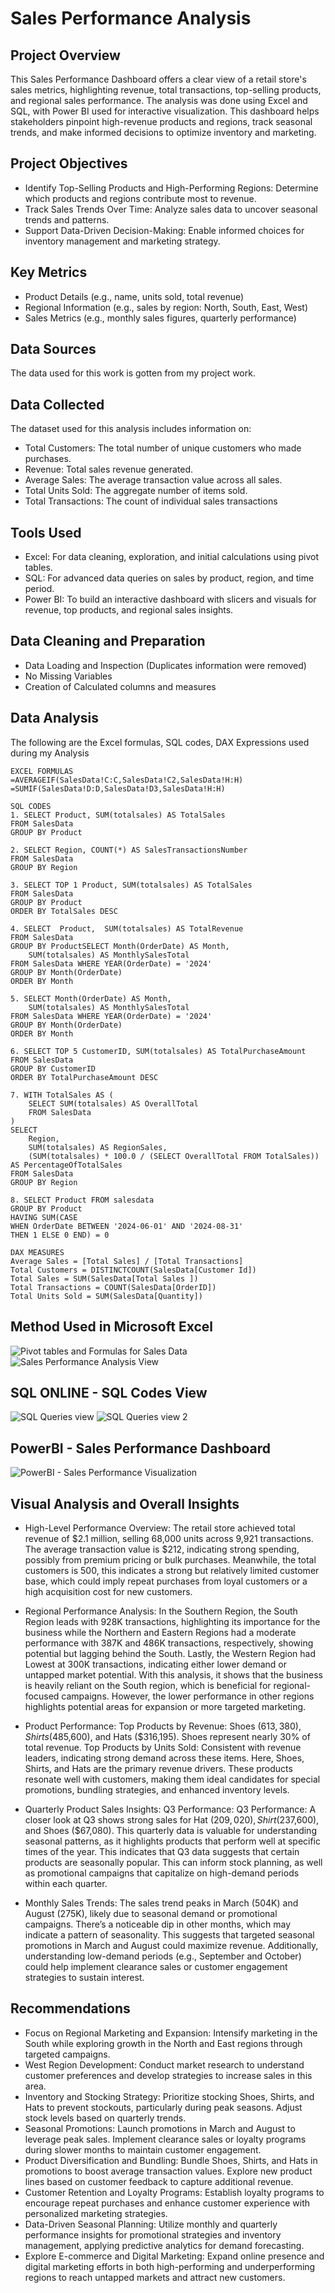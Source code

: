 # Sales Performance Analysis 

## Project Overview

This Sales Performance Dashboard offers a clear view of a retail store's sales metrics, highlighting revenue, total transactions, top-selling products, and
regional sales performance. The analysis was done using Excel and SQL, with Power BI used for interactive visualization. 
This dashboard helps stakeholders pinpoint high-revenue products and regions, track seasonal trends, and make informed decisions to optimize inventory and marketing.

## Project Objectives
- Identify Top-Selling Products and High-Performing Regions: Determine which products and regions contribute most to revenue.
- Track Sales Trends Over Time: Analyze sales data to uncover seasonal trends and patterns.
- Support Data-Driven Decision-Making: Enable informed choices for inventory management and marketing strategy.


## Key Metrics
- Product Details (e.g., name, units sold, total revenue)
- Regional Information (e.g., sales by region: North, South, East, West)
- Sales Metrics (e.g., monthly sales figures, quarterly performance)

## Data Sources
The data used for this work is gotten from my project work.


## Data Collected

The dataset used for this analysis includes information on:
- Total Customers: The total number of unique customers who made purchases.
- Revenue: Total sales revenue generated.
- Average Sales: The average transaction value across all sales.
- Total Units Sold: The aggregate number of items sold.
- Total Transactions: The count of individual sales transactions

## Tools Used
- Excel: For data cleaning, exploration, and initial calculations using pivot tables. 
- SQL: For advanced data queries on sales by product, region, and time period.
- Power BI: To build an interactive dashboard with slicers and visuals for revenue, top products, and regional sales insights.

## Data Cleaning and Preparation
- Data Loading and Inspection (Duplicates information were removed)
- No Missing Variables
- Creation of Calculated columns and measures

## Data Analysis
The following are the Excel formulas, SQL codes, DAX Expressions used during my Analysis

```
EXCEL FORMULAS
=AVERAGEIF(SalesData!C:C,SalesData!C2,SalesData!H:H)
=SUMIF(SalesData!D:D,SalesData!D3,SalesData!H:H)

SQL CODES
1. SELECT Product, SUM(totalsales) AS TotalSales
FROM SalesData
GROUP BY Product

2. SELECT Region, COUNT(*) AS SalesTransactionsNumber
FROM SalesData
GROUP BY Region

3. SELECT TOP 1 Product, SUM(totalsales) AS TotalSales
FROM SalesData 
GROUP BY Product
ORDER BY TotalSales DESC

4. SELECT  Product,  SUM(totalsales) AS TotalRevenue   
FROM SalesData
GROUP BY ProductSELECT Month(OrderDate) AS Month,
    SUM(totalsales) AS MonthlySalesTotal
FROM SalesData WHERE YEAR(OrderDate) = '2024'
GROUP BY Month(OrderDate) 
ORDER BY Month

5. SELECT Month(OrderDate) AS Month,
    SUM(totalsales) AS MonthlySalesTotal
FROM SalesData WHERE YEAR(OrderDate) = '2024'
GROUP BY Month(OrderDate) 
ORDER BY Month

6. SELECT TOP 5 CustomerID, SUM(totalsales) AS TotalPurchaseAmount
FROM SalesData
GROUP BY CustomerID
ORDER BY TotalPurchaseAmount DESC

7. WITH TotalSales AS (
    SELECT SUM(totalsales) AS OverallTotal
    FROM SalesData
)
SELECT 
    Region, 
    SUM(totalsales) AS RegionSales,
    (SUM(totalsales) * 100.0 / (SELECT OverallTotal FROM TotalSales)) AS PercentageOfTotalSales
FROM SalesData
GROUP BY Region

8. SELECT Product FROM salesdata
GROUP BY Product
HAVING SUM(CASE 
WHEN OrderDate BETWEEN '2024-06-01' AND '2024-08-31' 
THEN 1 ELSE 0 END) = 0

DAX MEASURES
Average Sales = [Total Sales] / [Total Transactions]
Total Customers = DISTINCTCOUNT(SalesData[Customer Id])
Total Sales = SUM(SalesData[Total Sales ])
Total Transactions = COUNT(SalesData[OrderID])
Total Units Sold = SUM(SalesData[Quantity])
```


## Method Used in Microsoft Excel
![Pivot tables and Formulas for Sales Data](https://github.com/user-attachments/assets/883e6012-89f4-40c4-891c-2000ce53321a)
![Sales Performance Analysis View](https://github.com/user-attachments/assets/1fef5f3d-7da2-47a2-a7fc-4a6ae150fb98)

## SQL ONLINE - SQL Codes View
![SQL Queries view](https://github.com/user-attachments/assets/02c37f7a-91ca-47a8-ab93-e185776b9487)
![SQL Queries view 2 ](https://github.com/user-attachments/assets/60ed0435-6cca-4ff6-99d0-186aead97d15)


## PowerBI - Sales Performance Dashboard
![PowerBI - Sales Performance Visualization](https://github.com/user-attachments/assets/0d630d22-65d3-49f5-a7f2-fe6df34b84d4)


## Visual Analysis and Overall Insights

- High-Level Performance Overview: The retail store achieved total revenue of $2.1 million, selling 68,000 units across 9,921 transactions. The average transaction value is $212, indicating strong spending, possibly from premium pricing or bulk purchases. Meanwhile, the total customers is 500, this indicates a strong but relatively limited customer base, which could imply repeat purchases from loyal customers or a high acquisition cost for new customers.

- Regional Performance Analysis: In the Southern Region, the South Region leads with 928K transactions, highlighting its importance for the business while the
Northern and Eastern Regions had a moderate performance with 387K and 486K transactions, respectively, showing potential but lagging behind the South. Lastly, the Western Region had Lowest at 300K transactions, indicating either lower demand or untapped market potential. With this analysis, it shows that the business is heavily reliant on the South region, which is beneficial for regional-focused campaigns. However, the lower performance in other regions highlights potential areas for expansion or more targeted marketing.

- Product Performance: Top Products by Revenue: Shoes ($613,380), Shirts ($485,600), and Hats ($316,195). Shoes represent nearly 30% of total revenue.
Top Products by Units Sold: Consistent with revenue leaders, indicating strong demand across these items. Here, Shoes, Shirts, and Hats are the primary revenue drivers. These products resonate well with customers, making them ideal candidates for special promotions, bundling strategies, and enhanced inventory levels.

- Quarterly Product Sales Insights: Q3 Performance: Q3 Performance: A closer look at Q3 shows strong sales for Hat ($209,020), Shirt ($237,600), and Shoes ($67,080). This quarterly data is valuable for understanding seasonal patterns, as it highlights products that perform well at specific times of the year. This indicates that Q3 data suggests that certain products are seasonally popular. This can inform stock planning, as well as promotional campaigns that capitalize on high-demand periods within each quarter.

- Monthly Sales Trends: The sales trend peaks in March (504K) and August (275K), likely due to seasonal demand or promotional campaigns. There’s a noticeable dip in other months, which may indicate a pattern of seasonality. This suggests that targeted seasonal promotions in March and August could maximize revenue. Additionally, understanding low-demand periods (e.g., September and October) could help implement clearance sales or customer engagement strategies to sustain interest.

## Recommendations
- Focus on Regional Marketing and Expansion: Intensify marketing in the South while exploring growth in the North and East regions through targeted campaigns.
- West Region Development: Conduct market research to understand customer preferences and develop strategies to increase sales in this area.
- Inventory and Stocking Strategy: Prioritize stocking Shoes, Shirts, and Hats to prevent stockouts, particularly during peak seasons. Adjust stock levels based on quarterly trends.
- Seasonal Promotions: Launch promotions in March and August to leverage peak sales. Implement clearance sales or loyalty programs during slower months to maintain customer engagement.
- Product Diversification and Bundling: Bundle Shoes, Shirts, and Hats in promotions to boost average transaction values. Explore new product lines based on customer feedback to capture additional revenue.
- Customer Retention and Loyalty Programs: Establish loyalty programs to encourage repeat purchases and enhance customer experience with personalized marketing strategies.
- Data-Driven Seasonal Planning: Utilize monthly and quarterly performance insights for promotional strategies and inventory management, applying predictive analytics for demand forecasting.
- Explore E-commerce and Digital Marketing: Expand online presence and digital marketing efforts in both high-performing and underperforming regions to reach untapped markets and attract new customers.
